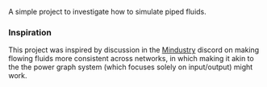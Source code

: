 A simple project to investigate how to simulate piped fluids.

### Inspiration
This project was inspired by discussion in the [Mindustry](https://github.com/Anuken/Mindustry) discord on making flowing fluids more consistent across networks, in which making it akin to the the power graph system (which focuses solely on input/output) might work.
